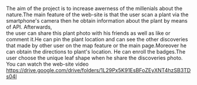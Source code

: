 The aim of the project is to increase awerness of the millenials about the nature.The main feature of the web-site is that 
the user scan a plant via the smartphone's camera then he obtain information about the plant by means of API. Afterwards,  
the user can share this plant photo with his friends as well as like or comment it.He can pin the plant location and can see the 
other discoveries that made by other user on the map feature or the main page.Moreover he can obtain the directions to plant's location.
He can enroll the badges.The user choose the unique leaf shape when he share the discoveries photo.
You can watch the web-site video https://drive.google.com/drive/folders/1L29Px5K91EsBFoZEyXNT4hzSB3TDs04l
